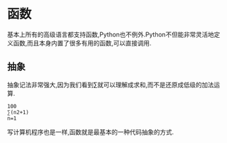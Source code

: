 # 函数
基本上所有的高级语言都支持函数,Python也不例外.Python不但能非常灵活地定义函数,而且本身内置了很多有用的函数,可以直接调用.

## 抽象
抽象记法非常强大,因为我们看到∑就可以理解成求和,而不是还原成低级的加法运算.
```
100
∑(n2+1)
n=1
```
写计算机程序也是一样,函数就是最基本的一种代码抽象的方式.

